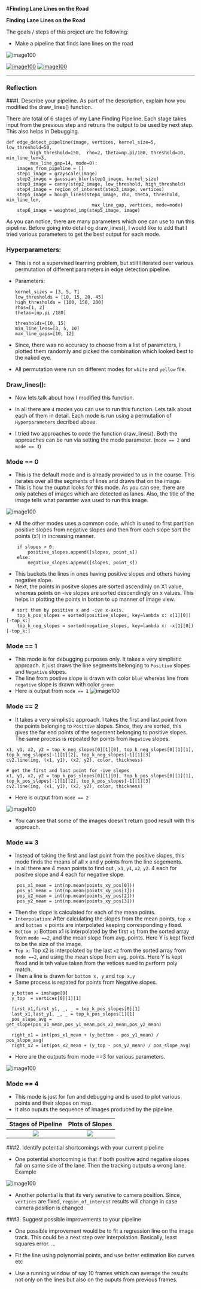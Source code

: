 #**Finding Lane Lines on the Road** 


**Finding Lane Lines on the Road**

The goals / steps of this project are the following:

-  Make a pipeline that finds lane lines on the road

![image100](./pics/laneLines_thirdPass.jpg)

[![image100](./pics/white_video_nail.png)](white.mp4)
[![image100](./pics/yellow_video_nail.png)](yellow.mp4)



---

### Reflection

###1. Describe your pipeline. As part of the description, explain how you modified the draw_lines() function.

There are total of 6 stages of my Lane Finding Pipeline. Each stage takes input from the previous step and retruns the output to be used by next step. This also helps in Debugging.

```
def edge_detect_pipeline(image, vertices, kernel_size=5, low_threshold=50,
         high_threshold=150,  rho=2, theta=np.pi/180, threshold=10, min_line_len=3, 
         max_line_gap=14, mode=0):
    images_from_pipeline = []
    step1_image = grayscale(image)
    step2_image = gaussian_blur(step1_image, kernel_size)
    step3_image = canny(step2_image, low_threshold, high_threshold)
    step4_image = region_of_interest(step3_image, vertices)
    step5_image = hough_lines(step4_image, rho, theta, threshold, min_line_len, 
    							max_line_gap, vertices, mode=mode)
    step6_image = weighted_img(step5_image, image)
```
As you can notice, there are many parameters which one can use to run this pipeline. 
Before going into detail og draw_lines(), I would like to add that I tried various parameters to get the best output for each mode.

### Hyperparameters:
- This is not a supervised learning problem, but still I iterated over various permutation of different parameters in edge detection pipeline. 

- Parameters: 

	```
	kernel_sizes = [3, 5, 7]
	low_thresholds = [10, 15, 20, 45]
	high_thresholds = [100, 150, 200]
	rhos=[1, 2] 
	thetas=[np.pi /180] 
	
	thresholds=[10, 15]
	min_line_lens=[3, 5, 10] 
	max_line_gaps=[10, 12]	
	
	```
- Since, there was no accuracy to choose from a list of parameters, I plotted them randomly and picked the combination which looked best to the naked eye. 
- All permutation were run on different modes for `white` and `yellow` file.

### Draw_lines():
- Now lets talk about how I modified this function.

- In all there are `4` modes you can use to run this function. Lets talk about each of them in detail. Each mode is run using a permutation of `Hyperparameters` decribed above. 

- I tried two approaches to code the function draw_lines(). Both the approaches can be run via setting the mode parameter. (`mode == 2` and `mode == 3`)


### Mode == 0
 - This is the default mode and is already provided to us in the course. This iterates over all the segments of lines and draws that on the image. 
 - This is how the ouptut looks for this mode. As you can see, there are only patches of images which are detected as lanes. Also, the title of the image tells what paramter was used to run this image. 

![image100](./pics/white_mode_0.png)

- All the other modes uses a common code, which is used to first partition positive slopes from negative slopes and then from each slope sort the points (x1) in increasing manner. 

```
    if slopes > 0:
        positive_slopes.append([slopes, point_s])
    else:
        negative_slopes.append([slopes, point_s])

```
- This buckets the lines in ones having positive slopes and others having negative slope.
- Next, the points in positve slopes are sorted ascendinly on X1 value, whereas points on -ive slopes are sorted descendingly on x values. This helps in plotting the points in botton to up manner of image view.

```
  # sort them by positive x and -ive x-axis.
    top_k_pos_slopes = sorted(positive_slopes, key=lambda x: x[1][0])[-top_k:]    
    top_k_neg_slopes = sorted(negative_slopes, key=lambda x: -x[1][0])[-top_k:]   
```

### Mode == 1

- This mode is for debugging purposes only. It takes a very simplistic approach. It just draws the line segments belonging to `Positive` slopes and `Negative` slopes. 
- The line from postive slope is drawn with color `blue` whereas line from `negative` slope is drawn with color `green`
- Here is output from `mode == 1` 
![image100](./pics/white_mode_0.png)


### Mode == 2

- It takes a very simplistic approach. I takes the first and last point from the points belonging to `Positive` slopes. Since, they are sorted, this gives the far end points of the segement belonging to positive slopes. The same process is repeated for points from `Negative` slopes. 

```
x1, y1, x2, y2 = top_k_neg_slopes[0][1][0], top_k_neg_slopes[0][1][1], top_k_neg_slopes[-1][1][2], top_k_neg_slopes[-1][1][3]    
cv2.line(img, (x1, y1), (x2, y2), color, thickness)

# get the first and last point for -ive slopes
x1, y1, x2, y2 = top_k_pos_slopes[0][1][0], top_k_pos_slopes[0][1][1], top_k_pos_slopes[-1][1][2], top_k_pos_slopes[-1][1][3]    
cv2.line(img, (x1, y1), (x2, y2), color, thickness)

```

- Here is output from `mode == 2` 

![image100](./pics/white_mode_2.png)

- You can see that some of the images doesn't return good result with this approach. 

### Mode == 3

- Instead of taking the first and last point from the positive slopes, this mode finds the means of all x and y points from the line segements. 
- In all there are 4 mean points to find out , `x1`, `y1`, `x2`, `y2`. 4 each for positve slope and 4 each for negative slope.

```
    pos_x1_mean = int(np.mean(points_xy_pos[0]))
    pos_y1_mean = int(np.mean(points_xy_pos[1]))
    pos_x2_mean = int(np.mean(points_xy_pos[2]))
    pos_y2_mean = int(np.mean(points_xy_pos[3]))

```
- Then the slope is calculated for each of the mean points. 
- `Interpolation`: After calculating the slopes from the mean points, `top x` and `bottom x` points are interpolated keeping corresponding `y` fixed.
- `Bottom x`: Bottom x1 is interpolated by the first `x1` from the sorted array from `mode ==2`, and the mean slope from avg. points. Here Y is kept fixed to be the size of the image.
- `Top x`: Top x2 is interpolated by the last `x2` from the sorted array from `mode ==2`, and using the mean slope from avg. points. Here Y is kept fixed and is teh value taken from the vetices sued to perform poly match.
- Then a line is drawn for `bottom x, y` and `top x,y`
- Same process is repated for points from Negative slopes.

```
  y_bottom = imshape[0]
  y_top  = vertices[0][1][1]

  first_x1,first_y1, _, _ = top_k_pos_slopes[0][1]    
  last_x1,last_y1, _, _ = top_k_pos_slopes[1][1]    
  pos_slope_avg = get_slope(pos_x1_mean,pos_y1_mean,pos_x2_mean,pos_y2_mean)

  right_x1 = int(pos_x1_mean + (y_bottom - pos_y1_mean) / pos_slope_avg)
  right_x2 = int(pos_x2_mean + (y_top - pos_y2_mean) / pos_slope_avg)

```
- Here are the outputs from mode ==3 for various parameters.

![image100](./pics/white_mode_3.png)

### Mode == 4
- This mode is just for fun and debugging and is used to plot various points and their slopes on map.
- It also ouputs the sequence of images produced by the pipeline. 

Stages of Pipeline| Plots of Slopes
:-------------------------:|:-------------------------:
![](./pics/white_mode_4_1.png)  |  ![](./pics/white_mode_4_2.png)

###2. Identify potential shortcomings with your current pipeline

- One potential shortcoming is that if both positive adnd negative slopes fall on same side of the lane. Then the tracking outputs a wrong lane. Example 

![image100](./pics/white_yellow_bad.png)

- Another potential is that its very senstive to camera position. Since, `vertices` are fixed, `region_of_interest` results will change in case camera position is changed.


###3. Suggest possible improvements to your pipeline

- One possible improvement would be to fit a regression line on the image track. This could be a next step over interpolation. Basically, least squares error. ...

- Fit the line using polynomial points, and use better estimation like curves etc
- Use a running window of say 10 frames which can average the results not only on the lines but also on the ouputs from previous frames. 